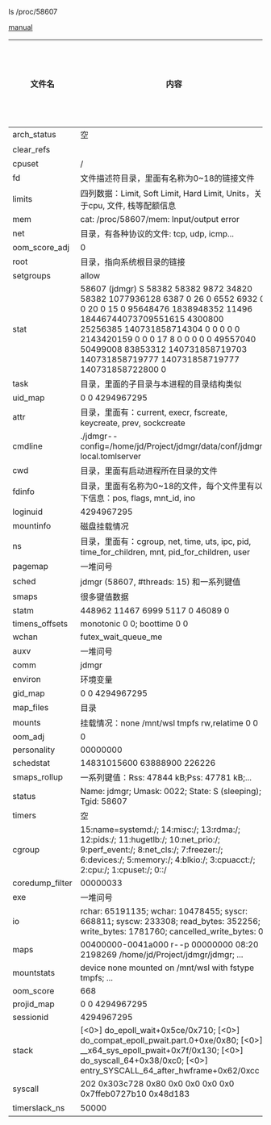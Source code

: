 ls /proc/58607

[manual](https://man7.org/linux/man-pages/man5/proc.5.html)

|文件名| 内容 | 是否需要root权限 | 说明 |
|--|--|--|--|
| arch_status | 空 | | |
| clear_refs | | 需 | |
| cpuset | / | | |
| fd | 文件描述符目录，里面有名称为0~18的链接文件 | | |
| limits | 四列数据：Limit, Soft Limit, Hard Limit, Units，关于cpu, 文件, 栈等配额信息 | | |
| mem | cat: /proc/58607/mem: Input/output error | | |
| net | 目录，有各种协议的文件: tcp, udp, icmp... | | |
| oom_score_adj | 0 | | |
| root | 目录，指向系统根目录的链接 | | |
| setgroups | allow | | |
| stat | 58607 (jdmgr) S 58382 58382 9872 34820 58382 1077936128 6387 0 26 0 6552 6932 0 0 20 0 15 0 95648476 1838948352 11496 18446744073709551615 4300800 25256385 140731858714304 0 0 0 0 0 2143420159 0 0 0 17 8 0 0 0 0 0 49557040 50499008 83853312 140731858719703 140731858719777 140731858719777 140731858722800 0 | | |
| task | 目录，里面的子目录与本进程的目录结构类似 | | |
| uid_map |          0          0 4294967295 | | |
| attr | 目录，里面有：current, execr, fscreate, keycreate, prev, sockcreate | | |
| cmdline | ./jdmgr--config=/home/jd/Project/jdmgr/data/conf/jdmgr-local.tomlserver | | |
| cwd | 目录，里面有启动进程所在目录的文件 | | |
| fdinfo | 目录，里面有名称为0~18的文件，每个文件里有以下信息：pos, flags, mnt_id, ino | | |
| loginuid | 4294967295 | | |
| mountinfo | 磁盘挂载情况 | | |
| ns | 目录，里面有：cgroup, net, time, uts, ipc, pid, time_for_children, mnt, pid_for_children, user | | |
| pagemap | 一堆问号 | | |
| sched | jdmgr (58607, #threads: 15) 和一系列键值 | | |
| smaps | 很多键值数据 | | |
| statm | 448962 11467 6999 5117 0 46089 0 | | |
| timens_offsets | monotonic 0 0; boottime 0 0 | | |
| wchan | futex_wait_queue_me | | |
| auxv | 一堆问号 | | |
| comm | jdmgr | | |
| environ | 环境变量 | | |
| gid_map |          0          0 4294967295 | | |
| map_files | 目录 | 需 | |
| mounts | 挂载情况：none /mnt/wsl tmpfs rw,relatime 0 0 | | |
| oom_adj | 0 | | |
| personality | 00000000 | | |
| schedstat | 14831015600 63888900 226226 | | |
| smaps_rollup | 一系列键值：Rss: 47844 kB;Pss: 47781 kB;... | | |
| status | Name:  jdmgr; Umask: 0022; State: S (sleeping); Tgid:  58607 | | |
| timers | 空 | | |
| cgroup | 15:name=systemd:/; 14:misc:/; 13:rdma:/; 12:pids:/; 11:hugetlb:/; 10:net_prio:/; 9:perf_event:/; 8:net_cls:/; 7:freezer:/; 6:devices:/; 5:memory:/; 4:blkio:/; 3:cpuacct:/; 2:cpu:/; 1:cpuset:/; 0::/ | | |
| coredump_filter | 00000033 | | |
| exe | 一堆问号 | | |
| io | rchar: 65191135; wchar: 10478455; syscr: 668811; syscw: 233308; read_bytes: 352256; write_bytes: 1781760; cancelled_write_bytes: 0 | | |
| maps | 00400000-0041a000 r--p 00000000 08:20 2198269 /home/jd/Project/jdmgr/jdmgr; ... | | |
| mountstats | device none mounted on /mnt/wsl with fstype tmpfs; ... | | |
| oom_score | 668 | | |
| projid_map |          0          0 4294967295 | | |
| sessionid | 4294967295 | | |
| stack | [<0>] do_epoll_wait+0x5ce/0x710; [<0>] do_compat_epoll_pwait.part.0+0xe/0x80; [<0>] __x64_sys_epoll_pwait+0x7f/0x130; [<0>] do_syscall_64+0x38/0xc0; [<0>] entry_SYSCALL_64_after_hwframe+0x62/0xcc | 需 | |
| syscall | 202 0x303c728 0x80 0x0 0x0 0x0 0x0 0x7ffeb0727b10 0x48d183 | | |
| timerslack_ns | 50000 | 需 | |
